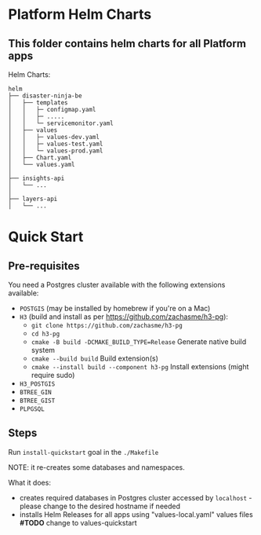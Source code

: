 Platform Helm Charts
======================

This folder contains helm charts for all Platform apps
---

Helm Charts:
```
helm
├── disaster-ninja-be
│   ├── templates
│   │   ├─ configmap.yaml
│   │   ├─ .....
│   │   └─ servicemonitor.yaml
│   ├── values
│   │   ├─ values-dev.yaml
│   │   ├─ values-test.yaml
│   │   └─ values-prod.yaml
│   ├── Chart.yaml
│   └── values.yaml
│
├── insights-api
│   └── ...
│
├── layers-api
│   └── ...
```

# Quick Start

## Pre-requisites
You need a Postgres cluster available with the following extensions available:
- ```POSTGIS``` (may be installed by homebrew if you're on a Mac)
- ```H3``` (build and install as per https://github.com/zachasme/h3-pg):
    - ```git clone https://github.com/zachasme/h3-pg```
    - ```cd h3-pg```
    - ```cmake -B build -DCMAKE_BUILD_TYPE=Release``` Generate native build system
    - ```cmake --build build``` Build extension(s)
    - ```cmake --install build --component h3-pg``` Install extensions (might require sudo)
- ```H3_POSTGIS```
- ```BTREE_GIN```
- ```BTREE_GIST```
- ```PLPGSQL```

## Steps
Run ```install-quickstart``` goal in the ```./Makefile```

NOTE: it re-creates some databases and namespaces.

What it does:
- creates required databases in Postgres cluster accessed by ```localhost``` - please change to the desired hostname if needed
- installs Helm Releases for all apps using "values-local.yaml" values files **#TODO** change to values-quickstart